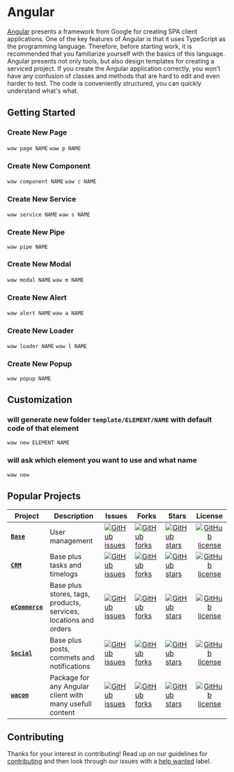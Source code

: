 # Angular
[Angular](https://angular.io) presents a framework from Google for creating SPA client applications. One of the key features of Angular is that it uses TypeScript as the programming language. Therefore, before starting work, it is recommended that you familiarize yourself with the basics of this language. Angular presents not only tools, but also design templates for creating a serviced project. If you create the Angular application correctly, you won’t have any confusion of classes and methods that are hard to edit and even harder to test. The code is conveniently structured, you can quickly understand what's what.

## Getting Started
### Create New Page
`waw page NAME`
`waw p NAME`
### Create New Component
`waw component NAME`
`waw c NAME`
### Create New Service
`waw service NAME`
`waw s NAME`
### Create New Pipe
`waw pipe NAME`
### Create New Modal
`waw modal NAME`
`waw m NAME`
### Create New Alert
`waw alert NAME`
`waw a NAME`
### Create New Loader
`waw loader NAME`
`waw l NAME`
### Create New Popup
`waw popup NAME`

## Customization
### will generate new folder `template/ELEMENT/NAME` with default code of that element
`waw new ELEMENT NAME`
### will ask which element you want to use and what name
`waw new`

## Popular Projects
| Project | Description | Issues | Forks | Stars | License |
| ------- | ------- | ------- | ------- | ------- |:-----:|
| [**`Base`**](https://github.com/WebArtWork/wawNgx) | User management | [![GitHub issues](https://img.shields.io/github/issues/WebArtWork/wawNgx)](https://github.com/WebArtWork/wawNgx/issues) | [![GitHub forks](https://img.shields.io/github/forks/WebArtWork/wawNgx)](https://github.com/WebArtWork/wawNgx/network) | [![GitHub stars](https://img.shields.io/github/stars/WebArtWork/wawNgx)](https://github.com/WebArtWork/wawNgx/stargazers) | [![GitHub license](https://img.shields.io/github/license/WebArtWork/wawNgx)](https://github.com/WebArtWork/wawNgx/blob/master/LICENSE)
| [**`CRM`**](https://github.com/WebArtWork/wawNgxCrm) | Base plus tasks and timelogs | [![GitHub issues](https://img.shields.io/github/issues/WebArtWork/wawNgxCrm)](https://github.com/WebArtWork/wawNgxCrm/issues) | [![GitHub forks](https://img.shields.io/github/forks/WebArtWork/wawNgxCrm)](https://github.com/WebArtWork/wawNgxCrm/network) | [![GitHub stars](https://img.shields.io/github/stars/WebArtWork/wawNgxCrm)](https://github.com/WebArtWork/wawNgxCrm/stargazers) | [![GitHub license](https://img.shields.io/github/license/WebArtWork/wawNgxCrm)](https://github.com/WebArtWork/wawNgxCrm/blob/master/LICENSE)
| [**`eCommerce`**](https://github.com/WebArtWork/wawNgxeCommerce) | Base plus stores, tags, products, services, locations and orders | [![GitHub issues](https://img.shields.io/github/issues/WebArtWork/wawNgxeCommerce)](https://github.com/WebArtWork/wawNgxeCommerce/issues) | [![GitHub forks](https://img.shields.io/github/forks/WebArtWork/wawNgxeCommerce)](https://github.com/WebArtWork/wawNgxeCommerce/network) | [![GitHub stars](https://img.shields.io/github/stars/WebArtWork/wawNgxeCommerce)](https://github.com/WebArtWork/wawNgxeCommerce/stargazers) | [![GitHub license](https://img.shields.io/github/license/WebArtWork/wawNgxeCommerce)](https://github.com/WebArtWork/wawNgxeCommerce/blob/master/LICENSE)
| [**`Social`**](https://github.com/WebArtWork/wawNgxSocial) | Base plus posts, commets and notifications | [![GitHub issues](https://img.shields.io/github/issues/WebArtWork/wawNgxSocial)](https://github.com/WebArtWork/wawNgxSocial/issues) | [![GitHub forks](https://img.shields.io/github/forks/WebArtWork/wawNgxSocial)](https://github.com/WebArtWork/wawNgxSocial/network) | [![GitHub stars](https://img.shields.io/github/stars/WebArtWork/wawNgxSocial)](https://github.com/WebArtWork/wawNgxSocial/stargazers) | [![GitHub license](https://img.shields.io/github/license/WebArtWork/wawNgxSocial)](https://github.com/WebArtWork/wawNgxSocial/blob/master/LICENSE)
| [**`wacom`**](https://github.com/WebArtWork/wacom) | Package for any Angular client with many usefull content | [![GitHub issues](https://img.shields.io/github/issues/WebArtWork/wacom)](https://github.com/WebArtWork/wacom/issues) | [![GitHub forks](https://img.shields.io/github/forks/WebArtWork/wacom)](https://github.com/WebArtWork/wacom/network) | [![GitHub stars](https://img.shields.io/github/stars/WebArtWork/wacom)](https://github.com/WebArtWork/wacom/stargazers) | [![GitHub license](https://img.shields.io/github/license/WebArtWork/wacom)](https://github.com/WebArtWork/wacom/blob/master/LICENSE)

## Contributing
Thanks for your interest in contributing! Read up on our guidelines for
[contributing](https://github.com/WebArtWork/angular/CONTRIBUTING.md)
and then look through our issues with a [help wanted](https://github.com/WebArtWork/angular/issues?q=is%3Aopen+is%3Aissue+label%3A%22help+wanted%22)
label.
